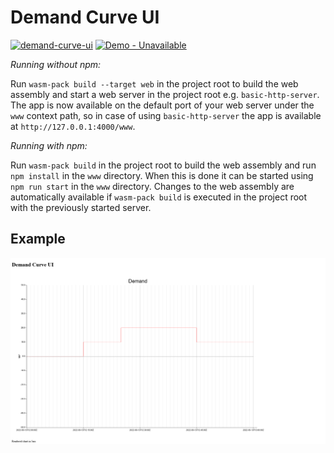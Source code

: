 # Demand Curve UI

[![demand-curve-ui](https://github.com/Alwaysgone/demand-curve-ui/actions/workflows/pipeline.yml/badge.svg?branch=master)](https://github.com/Alwaysgone/demand-curve-ui/actions/workflows/pipeline.yml) [![Demo - Unavailable](https://img.shields.io/badge/Demo-Unavailable-red)](https://alwaysgone.github.io/demos/curve/index.html)

*Running without npm:*

Run `wasm-pack build --target web` in the project root to build the web assembly and start a web server in the project root e.g. `basic-http-server`. The app is now available on the default port of your web server under the `www` context path, so in case of using `basic-http-server` the app is available at `http://127.0.0.1:4000/www`.

*Running with npm:*

Run `wasm-pack build` in the project root to build the web assembly and run `npm install` in the `www` directory. When this is done it can be started using `npm run start` in the  `www` directory.
Changes to the web assembly are automatically available if `wasm-pack build` is executed in the project root with the previously started server.

## Example

![Example Demand Curve](/img/example_demand_curve.png)